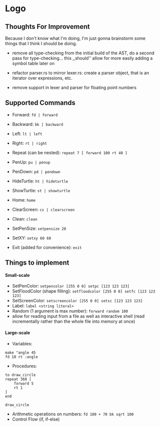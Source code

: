 # Logo

## Thoughts For Improvement

Because I don't know what I'm doing, I'm just gonna brainstorm some things that I think I should be doing.

- remove all type-checking from the initial build of the AST, do a second pass for type-checking... this ,,should'' allow for more easily adding a symbol table later on

- refactor parser.rs to mirror lexer.rs: create a parser object, that is an iterator over expressions, etc.

- remove support in lexer and parser for floating point numbers

## Supported Commands

- Forward: `fd | forward`
- Backward: `bk | backward`
- Left: `lt | left`
- Right: `rt | right`
- Repeat (can be nested): `repeat 7 [ forward 100 rt 40 ]`

- PenUp: `pu | penup`
- PenDown: `pd | pendown`
- HideTurtle: `ht | hideturtle`
- ShowTurtle: `st | showturtle`
- Home: `home`
- ClearScreen: `cs | clearscreen`
- Clean: `clean`

- SetPenSize: `setpensize 20`
- SetXY: `setxy 60 60`

- Exit (added for convenience): `exit`

## Things to implement 
#### Small-scale
- SetPenColor: `setpencolor [255 0 0] setpc [123 123 123]`
- SetFloodColor (shape filling): `setfloodcolor [255 0 0] setfc [123 123 123]`
- SetScreenColor: `setscreencolor [255 0 0] setsc [123 123 123]`
- Label: `label <string literal>`
- Random (1 argument is max number): `forward random 100`
- allow for reading input from a file as well as interactive shell (read incrementally rather than the whole file into memory at once)

#### Large-scale
- Variables: 
```
make "angle 45
fd 10 rt :angle
```

- Procedures: 
```logo
to draw_circle
repeat 360 [
    forward 5
    rt 1
]
end

draw_circle
```
- Arithmetic operations on numbers: `fd 100 + 70 bk sqrt 100`
- Control Flow (if, if-else)
